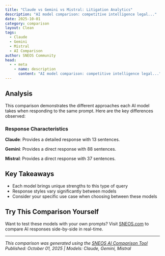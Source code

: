 ```yaml
---
title: "Claude vs Gemini vs Mistral: Litigation Analytics"
description: "AI model comparison: competitive intelligence legal..."
date: 2025-10-01
category: comparison
layout: Clean
tags:
  - Claude
  - Gemini
  - Mistral
  - AI Comparison
author: SNEOS Community
head:
  - - meta
    - name: description
      content: "AI model comparison: competitive intelligence legal..."
---
```


<ChatComparison
  title="Claude vs Gemini vs Mistral: Litigation Analytics"
  prompt="competitive intelligence legal"
  :responses='{
    "Claude": "# Competitive Intelligence: Legal Guidelines \u0026 Best Practices\n\n## What is Legal Competitive Intelligence?\n\nCompetitive intelligence (CI) involves the ethical and legal collection and analysis of publicly available information about competitors, markets, and industry trends to support business decision-making.\n\n## **Legal Sources of Competitive Intelligence**\n\n### \u2705 **Permitted Sources:**\n- **Public filings** (SEC reports, patents, court documents)\n- **Published materials** (annual reports, press releases, websites)\n- **Industry publications** and trade journals\n- **Conference presentations** and public speeches\n- **Social media** and professional networks (LinkedIn, etc.)\n- **Government databases** and regulatory filings\n- **Customer feedback** and reviews\n- **Trade shows** and industry events\n- **Academic research** and publications\n- **News articles** and media coverage\n\n## **Legal Boundaries \u0026 Prohibited Activities**\n\n### \u274C **Illegal/Unethical Practices:**\n- **Corporate espionage** or theft of trade secrets\n- **Hacking** computer systems or unauthorized access\n- **Misrepresenting identity** to obtain information\n- **Bribery** or paying for confidential information\n- **Wiretapping** or unauthorized recording\n- **Trespassing** on competitor property\n- **Stealing documents** or physical materials\n- **Violating NDAs** or confidentiality agreements\n\n## **Key Legal Considerations**\n\n### **1. Trade Secrets Protection**\n- Information must be publicly available or legally obtained\n- Avoid seeking or using proprietary processes, formulas, or confidential data\n- Respect intellectual property rights\n\n### **2. Privacy Laws**\n- Comply with data protection regulations (GDPR, CCPA, etc.)\n- Respect personal privacy when gathering information\n- Follow consent requirements for data collection\n\n### **3. Industry-Specific Regulations**\n- Financial services: SEC disclosure rules\n- Healthcare: HIPAA compliance\n- Defense: ITAR and export control laws\n\n## **Best Practices for Legal CI**\n\n### **Documentation \u0026 Compliance**\n- **Source verification**: Document all information sources\n- **Legal review**: Have policies reviewed by legal counsel\n- **Training programs**: Educate staff on legal boundaries\n- **Clear guidelines**: Establish written CI policies\n\n### **Ethical Guidelines**\n- **Transparency**: Be honest about your identity and purpose\n- **Respect**: Honor confidentiality agreements and privacy\n- **Legality**: Only use publicly available information\n- **Professionalism**: Follow industry ethical standards\n\n### **Information Handling**\n- **Secure storage**: Protect collected intelligence appropriately\n- **Limited access**: Restrict information to authorized personnel\n- **Regular audits**: Review CI practices periodically\n- **Disposal policies**: Safely delete outdated information\n\n## **Legal Framework by Jurisdiction**\n\n### **United States**\n- **Economic Espionage Act** (1996)\n- **Computer Fraud and Abuse Act**\n- **Uniform Trade Secrets Act**\n- State-specific trade secret laws\n\n### **European Union**\n- **Trade Secrets Directive** (2016/943)\n- **GDPR** for data protection\n- National implementation laws\n\n### **International Considerations**\n- Varying trade secret protections globally\n- Different privacy and data protection standards\n- Cultural differences in business intelligence practices\n\n## **Risk Management Strategies**\n\n### **Legal Risk Assessment**\n1. **Identify potential legal exposures**\n2. **Evaluate information sources for legality**\n3. **Assess cross-border legal implications**\n4. **Monitor regulatory changes**\n\n### **Compliance Program Elements**\n- Written policies and procedures\n- Regular legal training\n- Clear escalation procedures\n- Incident response protocols\n- Regular compliance audits\n\n## **When to Seek Legal Counsel**\n\nContact legal professionals when:\n- Developing CI policies and procedures\n- Uncertain about source legality\n- Dealing with cross-border intelligence\n- Facing potential legal challenges\n- Implementing new CI technologies\n- Training staff on legal requirements\n\n## **Industry Resources**\n\n### **Professional Organizations**\n- **Strategic and Competitive Intelligence Professionals (SCIP)**\n- **Association of Former Intelligence Officers (AFIO)**\n- Industry-specific intelligence groups\n\n### **Legal Resources**\n- Intellectual property attorneys\n- Privacy law specialists\n- Industry-specific legal counsel\n- Professional liability insurance\n\n---\n\n**\u26A0\uFE0F Important Note:** This information is for educational purposes only and does not constitute legal advice. Always consult with qualified legal counsel for specific situations and jurisdiction-specific guidance.",
    "Gemini": "Okay, let\u0027s break down the legal considerations surrounding competitive intelligence (CI). It\u0027s a critical function for businesses, but it needs to be conducted ethically and within legal boundaries.  Here\u0027s a comprehensive overview:\n\n**What is Competitive Intelligence?**\n\nCompetitive intelligence is the process of gathering and analyzing information about your competitors, industry trends, and the overall market landscape to gain a strategic advantage. The goal is to make better-informed decisions, anticipate market shifts, and ultimately improve your company\u0027s performance.\n\n**Why is Legality Important?**\n\nEngaging in illegal or unethical CI practices can have serious consequences, including:\n\n*   **Legal Penalties:** Fines, lawsuits, and even criminal charges.\n*   **Reputational Damage:** Loss of customer trust, damage to brand image, and difficulty attracting investors.\n*   **Loss of Competitive Advantage:** If your illegal activities are discovered, any advantage gained will be short-lived and likely outweighed by the negative consequences.\n*   **Compromised Internal Integrity:** Creating a culture where unethical behavior is tolerated can erode trust within your organization.\n\n**Key Legal Areas and Considerations:**\n\nHere are the main legal areas that CI professionals need to be aware of:\n\n1.  **Intellectual Property Law:**\n\n    *   **Trade Secrets:**  This is arguably the most crucial area. Trade secrets are confidential information that gives a business a competitive edge (e.g., formulas, processes, customer lists).\n        *   **Legal Issue:**  Illegally obtaining or using a competitor\u0027s trade secrets is a violation of trade secret laws (like the Defend Trade Secrets Act (DTSA) in the US, and similar legislation in other countries).\n        *   **Permissible:**  Analyzing publicly available information to infer a competitor\u0027s processes. Reverse engineering a product that was legally obtained.\n        *   **Prohibited:**  Hacking into a competitor\u0027s computer system to steal their design documents.  Paying an employee to leak confidential information.\n    *   **Patents:** Publicly available documents that describe inventions.\n        *   **Legal Issue:**  While the patent itself is public, using patented processes *before* the patent expires can infringe on the patent holder\u0027s rights.\n        *   **Permissible:**  Analyzing patent filings to understand a competitor\u0027s technology roadmap and identify potential areas for innovation or to design around the patent.\n        *   **Prohibited:**  Using the patented invention without a license from the patent holder.\n    *   **Copyright:** Protects original works of authorship (e.g., software code, marketing materials).\n        *   **Legal Issue:**  Copying a competitor\u0027s copyrighted material is illegal.\n        *   **Permissible:**  Analyzing a competitor\u0027s marketing materials to understand their messaging and target audience.\n        *   **Prohibited:**  Copying a competitor\u0027s website content or software code without permission.\n    *   **Trademarks:** Protect brand names and logos.\n        *   **Legal Issue:**  Using a trademark in a way that could confuse consumers is trademark infringement.\n        *   **Permissible:** Monitoring trademark filings to identify new entrants or potential brand expansions by competitors.\n        *   **Prohibited:** Using a competitor\u0027s logo on your own products or marketing materials.\n\n2.  **Antitrust/Competition Law:**\n\n    *   **Legal Issue:**  CI activities should *never* be used to facilitate collusion, price fixing, or other anti-competitive practices.  Sharing competitively sensitive information with competitors, even indirectly, can raise antitrust concerns.\n    *   **Permissible:**  Gathering information about market share, pricing trends, and competitor strategies from publicly available sources.\n    *   **Prohibited:**  Agreeing with competitors to fix prices or divide markets based on CI information.\n\n3.  **Data Privacy Laws:**\n\n    *   **Legal Issue:**  Collecting and using personal data about competitors\u0027 employees or customers must comply with data privacy laws like GDPR (Europe), CCPA (California), and others.\n    *   **Permissible:**  Analyzing publicly available information about employees on LinkedIn.\n    *   **Prohibited:**  Hacking into a competitor\u0027s database to steal customer information or employee records.\n\n4.  **Contract Law:**\n\n    *   **Legal Issue:**  Be mindful of non-compete agreements, non-disclosure agreements (NDAs), and other contracts that may restrict the information that former employees can share.\n    *   **Permissible:**  Hiring a former employee of a competitor, as long as they do not disclose trade secrets or violate any contractual obligations.\n    *   **Prohibited:**  Soliciting a former employee to violate their NDA or non-compete agreement.\n\n5.  **Computer Crime Laws:**\n\n    *   **Legal Issue:**  Unauthorized access to computer systems, data, or networks is illegal.\n    *   **Permissible:** Using search engines and other publicly available resources to gather information about a competitor.\n    *   **Prohibited:**  Hacking, phishing, or using other methods to gain unauthorized access to a competitor\u0027s computer systems or data.\n\n6.  **Fraud and Misrepresentation:**\n\n    *   **Legal Issue:**  Obtaining information under false pretenses is illegal and unethical.\n    *   **Permissible:** Attending a trade show and asking general questions about a competitor\u0027s products or services.\n    *   **Prohibited:** Posing as a potential customer to solicit confidential information from a competitor\u0027s sales representatives. Lying about your identity to gain access to information.\n\n7.  **Wiretapping and Electronic Surveillance Laws:**\n\n    *   **Legal Issue:**  Recording phone calls or intercepting electronic communications without consent is illegal in many jurisdictions.\n    *   **Permissible:**  Taking notes during a publicly available conference call.\n    *   **Prohibited:**  Wiretapping a competitor\u0027s phone lines or intercepting their email communications.\n\n**Ethical Considerations:**\n\nEven if an activity is technically legal, it may still be unethical. Here are some ethical principles to guide CI activities:\n\n*   **Honesty:** Avoid deception and misrepresentation.\n*   **Transparency:** Be open about your identity and purpose when gathering information.\n*   **Respect:** Treat competitors with respect and avoid disparaging remarks.\n*   **Fairness:** Compete fairly and avoid taking unfair advantage of competitors.\n*   **Legality:** Always comply with the law.\n\n**Best Practices for Legal and Ethical CI:**\n\n*   **Develop a CI Policy:**  Create a written policy that outlines the legal and ethical guidelines for CI activities within your organization.\n*   **Provide Training:**  Train employees on the CI policy and the legal issues involved.\n*   **Seek Legal Counsel:**  Consult with an attorney to ensure that your CI activities comply with all applicable laws.\n*   **Document Your Activities:**  Keep a record of your CI activities, including the sources of information and the methods used to obtain it.\n*   **Use Publicly Available Information:**  Focus on gathering information from public sources, such as websites, press releases, SEC filings, and trade shows.\n*   **Use Third-Party Resources Carefully:**  Evaluate the ethics and legality of any third-party CI providers you use.\n*   **Due Diligence:**  If hiring former employees of a competitor, conduct thorough due diligence to ensure they are not violating any contractual obligations.\n*   **Establish Clear Boundaries:** Make sure employees understand what information is confidential and what actions are prohibited.\n\n**\u0022The Line\u0022 - Knowing Where to Draw It:**\n\nIt is crucial to understand the difference between legitimate CI gathering and illegal activity.\n\n*   **Legal \u0026 Ethical:** Reviewing a competitor\u0027s public website. Reading analyst reports. Attending industry conferences. Conducting surveys of customers.\n*   **Gray Area (Requires Careful Consideration):** Hiring a market research firm that might use questionable data gathering techniques. Hiring a former employee of a competitor who *claims* not to have signed an NDA. Using \u0022dumpster diving\u0022 techniques (legal in some jurisdictions, but ethically questionable).\n*   **Illegal \u0026 Unethical:** Hacking into a competitor\u0027s systems. Paying for stolen trade secrets. Posing as a journalist to get information under false pretenses.\n\n**Disclaimer:** This information is for educational purposes only and should not be considered legal advice. You should consult with an attorney to discuss your specific legal situation. Laws vary by jurisdiction, and this information is not a substitute for professional legal counsel.\n",
    "Mistral": "Competitive intelligence (CI) involves the ethical and legal collection and analysis of information about competitors, market trends, and the business environment. While CI is a valuable tool for strategic decision-making, it must be conducted within the boundaries of the law. Here are some key legal considerations for competitive intelligence:\n\n### 1. **Ethical Guidelines**\n   - **Transparency**: Ensure that any information gathered is done so transparently and ethically.\n   - **Respect for Privacy**: Avoid invading the privacy of competitors or individuals.\n\n### 2. **Legal Compliance**\n   - **Antitrust Laws**: Be aware of antitrust laws that prohibit unfair business practices, price-fixing, and other forms of collusion.\n   - **Intellectual Property**: Respect intellectual property rights, including patents, trademarks, and copyrights.\n   - **Trade Secrets**: Avoid misappropriating trade secrets, which are protected by law.\n\n### 3. **Data Collection Methods**\n   - **Public Information**: Use publicly available information such as annual reports, press releases, and news articles.\n   - **Market Research**: Conduct surveys, interviews, and focus groups ethically.\n   - **Social Media**: Monitor social media platforms for insights, but respect privacy settings and terms of service.\n   - **Industry Reports**: Utilize industry reports and analyses from reputable sources.\n\n### 4. **Avoiding Illegal Practices**\n   - **Hacking**: Do not engage in hacking or unauthorized access to competitors\u0027 systems.\n   - **Espionage**: Avoid industrial espionage, which includes illegal surveillance and theft of information.\n   - **Bribery**: Do not bribe employees or third parties to obtain confidential information.\n\n### 5. **Employee Conduct**\n   - **Non-Disclosure Agreements (NDAs)**: Ensure that employees understand and comply with NDAs and other confidentiality agreements.\n   - **Training**: Provide training on ethical and legal standards for competitive intelligence.\n\n### 6. **Third-Party Services**\n   - **Vetting**: Carefully vet any third-party services or consultants used for competitive intelligence to ensure they comply with legal standards.\n   - **Contracts**: Include clauses in contracts with third parties that specify compliance with legal and ethical standards.\n\n### 7. **Documentation and Record-Keeping**\n   - **Documentation**: Maintain thorough documentation of all competitive intelligence activities to demonstrate compliance with legal standards.\n   - **Audit Trails**: Keep audit trails of data collection and analysis processes.\n\n### 8. **Legal Consultation**\n   - **Legal Advice**: Consult with legal counsel to ensure compliance with all relevant laws and regulations.\n   - **Regular Reviews**: Conduct regular legal reviews of competitive intelligence practices.\n\n### 9. **International Considerations**\n   - **Local Laws**: Be aware of local laws and regulations in different jurisdictions where competitive intelligence activities are conducted.\n   - **Data Protection**: Comply with data protection laws such as GDPR in Europe and CCPA in California.\n\n### 10. **Risk Management**\n   - **Risk Assessment**: Conduct regular risk assessments to identify and mitigate potential legal risks.\n   - **Incident Response**: Have an incident response plan in place to address any legal issues that may arise.\n\nBy adhering to these guidelines, organizations can conduct competitive intelligence activities in a manner that is both effective and legally compliant."
  }'
  published-date="22:06"
/>

## Analysis

This comparison demonstrates the different approaches each AI model takes when responding to the same prompt. Here are the key differences observed:

### Response Characteristics

**Claude**: Provides a detailed response with 13 sentences. 

**Gemini**: Provides a direct response with 88 sentences. 

**Mistral**: Provides a direct response with 37 sentences. 

## Key Takeaways

- Each model brings unique strengths to this type of query
- Response styles vary significantly between models
- Consider your specific use case when choosing between these models

## Try This Comparison Yourself

Want to test these models with your own prompts? Visit [SNEOS.com](https://sneos.com) to compare AI responses side-by-side in real-time.

---

*This comparison was generated using the [SNEOS AI Comparison Tool](https://sneos.com)*
*Published: October 01, 2025 | Models: Claude, Gemini, Mistral*
